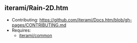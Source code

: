 iterami/Rain-2D.htm
-------------------

* Contributing: https://github.com/iterami/Docs.htm/blob/gh-pages/CONTRIBUTING.md
* Requires:
  * [iterami/common](https://github.com/iterami/common)
